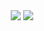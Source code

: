 <div align=center>

<img src="https://capsule-render.vercel.app/api?type=waving&color=#00BFFF&height=200&section=header&text=0_0eong%20Github👋&fontSize=60"/>
<a href="https://velog.io/@wn8624" target="_blank"><img src="https://img.shields.io/badge/Velog-#20C997?style=flat-square&logo=Velog&logoColor=white"/></a>

<br>

</div>

<!--
**wn8624/wn8624** is a ✨ _special_ ✨ repository because its `README.md` (this file) appears on your GitHub profile.

Here are some ideas to get you started:

- 🔭 I’m currently working on ...
- 🌱 I’m currently learning ...
- 👯 I’m looking to collaborate on ...
- 🤔 I’m looking for help with ...
- 💬 Ask me about ...
- 📫 How to reach me: ...
- 😄 Pronouns: ...
- ⚡ Fun fact: ...
-->
